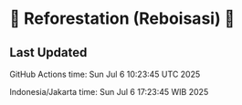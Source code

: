 
# 🌳 Reforestation (Reboisasi) 🌲

## Last Updated

GitHub Actions time: Sun Jul  6 10:23:45 UTC 2025

Indonesia/Jakarta time: Sun Jul  6 17:23:45 WIB 2025
